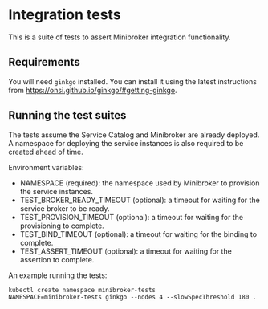 # Integration tests

This is a suite of tests to assert Minibroker integration functionality.

## Requirements

You will need `ginkgo` installed. You can install it using the latest instructions from
https://onsi.github.io/ginkgo/#getting-ginkgo.

## Running the test suites

The tests assume the Service Catalog and Minibroker are already deployed. A namespace for deploying
the service instances is also required to be created ahead of time.

Environment variables:
- NAMESPACE (required): the namespace used by Minibroker to provision the service instances.
- TEST_BROKER_READY_TIMEOUT (optional): a timeout for waiting for the service broker to be ready.
- TEST_PROVISION_TIMEOUT (optional): a timeout for waiting for the provisioning to complete.
- TEST_BIND_TIMEOUT (optional): a timeout for waiting for the binding to complete.
- TEST_ASSERT_TIMEOUT (optional): a timeout for waiting for the assertion to complete.

An example running the tests:

```
kubectl create namespace minibroker-tests
NAMESPACE=minibroker-tests ginkgo --nodes 4 --slowSpecThreshold 180 .
```
